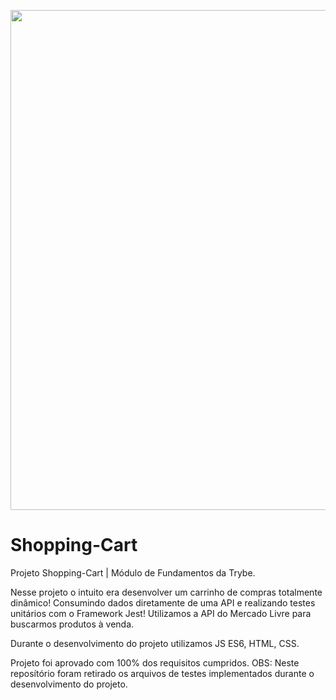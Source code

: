 <p align ='center'>
  <img src="src/assets/shop.gif" width="800px" alt="">
</p>


# Shopping-Cart
Projeto Shopping-Cart | Módulo de Fundamentos da Trybe.

Nesse projeto o intuito era desenvolver um carrinho de compras totalmente dinâmico! Consumindo dados diretamente de uma API e realizando testes unitários com o Framework Jest! Utilizamos a API do Mercado Livre para buscarmos produtos à venda.

Durante o desenvolvimento do projeto utilizamos JS ES6, HTML, CSS.

Projeto foi aprovado com 100% dos requisitos cumpridos.
OBS: Neste reposítório foram retirado os arquivos de testes implementados durante o desenvolvimento do projeto.

